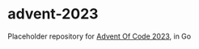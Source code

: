 # advent-2023

Placeholder repository for [Advent Of Code 2023](https://adventofcode.com/2023), in Go
